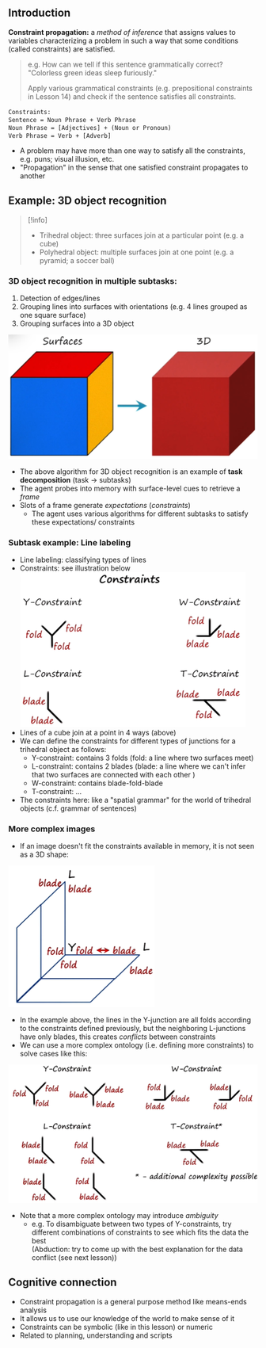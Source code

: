 
## Introduction

**Constraint propagation:** a *method of inference* that assigns values to variables characterizing a problem in such a way that some conditions (called constraints) are satisfied.

> e.g. How can we tell if this sentence grammatically correct?
> "Colorless green ideas sleep furiously."
> 
> Apply various grammatical constraints (e.g. prepositional constraints in Lesson 14) and check if the sentence satisfies all constraints.
```
Constraints:
Sentence = Noun Phrase + Verb Phrase  
Noun Phrase = [Adjectives] + (Noun or Pronoun)  
Verb Phrase = Verb + [Adverb]
```
- A problem may have more than one way to satisfy all the constraints, e.g. puns; visual illusion, etc.
- "Propagation" in the sense that one satisfied constraint propagates to another 

## Example: 3D object recognition

> [!info]
> - Trihedral object: three surfaces join at a particular point (e.g. a cube)
> - Polyhedral object: multiple surfaces join at one point (e.g. a pyramid; a soccer ball)
### 3D object recognition in multiple subtasks:
1. Detection of edges/lines
2. Grouping lines into surfaces with orientations (e.g. 4 lines grouped as one square surface)
3. Grouping surfaces into a 3D object

![](img/20231116090755.png)

- The above algorithm for 3D object recognition is an example of **task decomposition** (task -> subtasks)
- The agent probes into memory with surface-level cues to retrieve a *frame*
- Slots of a frame generate *expectations* (*constraints*)
	-  The agent uses various algorithms for different subtasks to satisfy these expectations/ constraints

### Subtask example: Line labeling
- Line labeling: classifying types of lines
- Constraints: see illustration below
![](img/20231116092032.png)
- Lines of a cube join at a point in 4 ways (above)
- We can define the constraints for different types of junctions for a trihedral object as follows:
	- Y-constraint: contains 3 folds (fold: a line where two surfaces meet)
	- L-constraint: contains 2 blades (blade: a line where we can't infer that two surfaces are connected with each other )
	- W-constraint: contains blade-fold-blade
	- T-constraint: ...
- The constraints here: like a "spatial grammar" for the world of trihedral objects (c.f. grammar of sentences)

### More complex images
- If an image doesn't fit the constraints available in memory, it is not seen as a 3D shape:

![](img/20231116094420.png)

- In the example above, the lines in the Y-junction are all folds according to the constraints defined previously, but the neighboring L-junctions have only blades, this creates *conflicts* between constraints
- We can use a more complex ontology (i.e. defining more constraints) to solve cases like this:

![](img/20231116095237.png)
- Note that a more complex ontology may introduce *ambiguity*
	- e.g. To disambiguate between two types of Y-constraints, try different combinations of constraints to see which fits the data the best  
	  (Abduction: try to come up with the best explanation for the data conflict (see next lesson))

## Cognitive connection

- Constraint propagation is a general purpose method like means-ends analysis
- It allows us to use our knowledge of the world to make sense of it
- Constraints can be symbolic (like in this lesson) or numeric
- Related to planning, understanding and scripts

